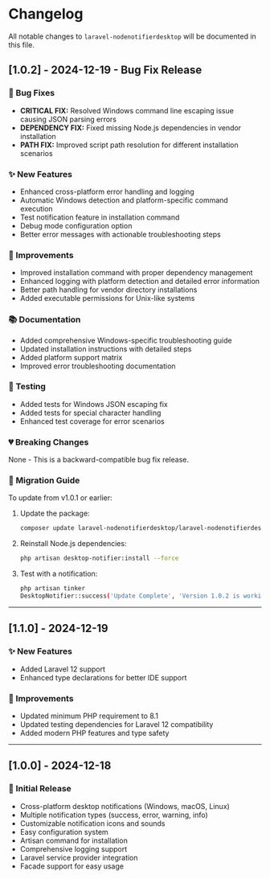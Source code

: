 # Changelog

All notable changes to `laravel-nodenotifierdesktop` will be documented in this file.

## [1.0.2] - 2024-12-19 - Bug Fix Release

### 🐛 Bug Fixes
- **CRITICAL FIX:** Resolved Windows command line escaping issue causing JSON parsing errors
- **DEPENDENCY FIX:** Fixed missing Node.js dependencies in vendor installation
- **PATH FIX:** Improved script path resolution for different installation scenarios

### ✨ New Features
- Enhanced cross-platform error handling and logging
- Automatic Windows detection and platform-specific command execution
- Test notification feature in installation command
- Debug mode configuration option
- Better error messages with actionable troubleshooting steps

### 🔧 Improvements
- Improved installation command with proper dependency management
- Enhanced logging with platform detection and detailed error information
- Better path handling for vendor directory installations
- Added executable permissions for Unix-like systems

### 📚 Documentation
- Added comprehensive Windows-specific troubleshooting guide
- Updated installation instructions with detailed steps
- Added platform support matrix
- Improved error troubleshooting documentation

### 🧪 Testing
- Added tests for Windows JSON escaping fix
- Added tests for special character handling
- Enhanced test coverage for error scenarios

### 💔 Breaking Changes
None - This is a backward-compatible bug fix release.

### 🔄 Migration Guide
To update from v1.0.1 or earlier:

1. Update the package:
   ```bash
   composer update laravel-nodenotifierdesktop/laravel-nodenotifierdesktop
   ```

2. Reinstall Node.js dependencies:
   ```bash
   php artisan desktop-notifier:install --force
   ```

3. Test with a notification:
   ```bash
   php artisan tinker
   DesktopNotifier::success('Update Complete', 'Version 1.0.2 is working!')
   ```

---

## [1.1.0] - 2024-12-19

### ✨ New Features
- Added Laravel 12 support
- Enhanced type declarations for better IDE support

### 🔧 Improvements
- Updated minimum PHP requirement to 8.1
- Updated testing dependencies for Laravel 12 compatibility
- Added modern PHP features and type safety

---

## [1.0.0] - 2024-12-18

### 🎉 Initial Release
- Cross-platform desktop notifications (Windows, macOS, Linux)
- Multiple notification types (success, error, warning, info)
- Customizable notification icons and sounds
- Easy configuration system
- Artisan command for installation
- Comprehensive logging support
- Laravel service provider integration
- Facade support for easy usage